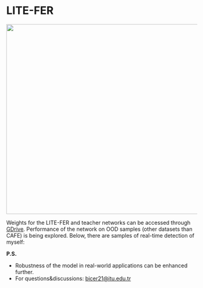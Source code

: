 # LITE-FER
<img src=https://github.com/erhanbicerr/LITE-FER/assets/54547996/24485782-45ff-41c7-82b5-1e835175fce9 width="600" height="500" />

Weights for the LITE-FER and teacher networks can be accessed through [GDrive](https://drive.google.com/drive/folders/1oOKHnhOGpSt7WX4X0lhIpixc2428JX-y?usp=sharing). Performance of the network on OOD samples (other datasets than CAFE) is being explored. Below, there are samples of real-time detection of myself:


**P.S.**
- Robustness of the model in real-world applications can be enhanced further.
- For questions&discussions: bicer21@itu.edu.tr

